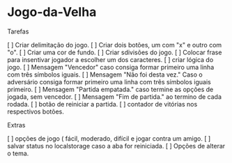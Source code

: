 # Jogo-da-Velha

Tarefas

[ ] Criar delimitação do jogo.
[ ] Criar dois botões, um com "x" e outro com "o".
[ ] Criar uma cor de fundo.
[ ] Criar sdivisões do jogo.
[ ] Colocar frase para insentivar jogador a escolher um dos caracteres.
[ ] criar lógica do jogo.
[ ] Mensagem "Vencedor" caso consiga formar primeiro uma linha com três símbolos iguais.
[ ] Mensagem "Não foi desta vez." Caso o adversário consiga formar primeiro uma linha com três símbolos iguais primeiro.
[ ] Mensagem "Partida empatada." caso termine as opções de jogada, sem vencedor.
[ ] Mensagem "Fim de partida." ao termino de cada rodada.
[ ] botão de reiniciar a partida.
[ ] contador de vitórias nos respectivos botões.



Extras

[ ] opções de jogo ( fácil, moderado, difícil e jogar contra um amigo.
[ ] salvar status no localstorage caso a aba for reiniciada.
[ ] Opções de alterar o tema.
